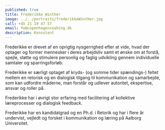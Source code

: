 ```yaml
---
published: true
title: Frederikke Winther
image: ../../portraits/frederikkeWinther.jpg
call: +45 21 19 47 57
email: fw@copenhagencoahing.dk
description: Konsulent
---
```


Frederikke er drevet af en oprigtig nysgerrighed efter at vide, hvad der optager og former mennesker i deres arbejdsliv samt et ønske om at forstå, spejle, støtte og stimulere personlig og faglig udvikling gennem individuelle samtaler og sparringsforløb. 

Frederikke er særligt optaget af kryds- (og somme tider spændings-) feltet mellem en retorisk og en dialogisk tilgang til kommunikation og samarbejde, som kan udfordre måderne, man forstår og udlever autoritet, ekspertise, ansvar og roller på. 

Frederikke har i øvrigt stor erfaring med facilitering af kollektive læreprocesser og dialogisk feedback.

Frederikke har en kandidatgrad og en Ph.d. i Retorik og har i flere år undervist, vejledt og forsket i kommunikation og læring på Aalborg Universitet.